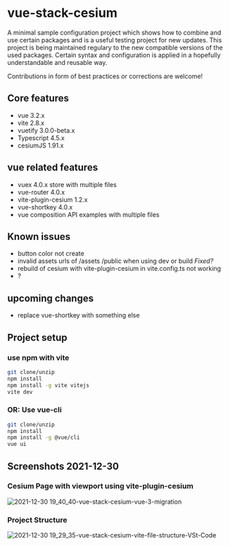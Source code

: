 # vue-stack-cesium

A minimal sample configuration project which shows how to combine and use certain packages and is a useful testing project for new updates. This project is being maintained regulary to the new compatible versions of the used packages. Certain syntax and configuration is applied in a hopefully understandable and reusable way.

Contributions in form of best practices or corrections are welcome!

## Core features

- vue 3.2.x
- vite 2.8.x
- vuetify 3.0.0-beta.x
- Typescript 4.5.x
- cesiumJS 1.91.x

## vue related features

- vuex 4.0.x store with multiple files
- vue-router 4.0.x
- vite-plugin-cesium 1.2.x
- vue-shortkey 4.0.x
- vue composition API examples with multiple files

## Known issues

- button color not create
- invalid assets urls of /assets /public when using dev or build *Fixed?*
- rebuild of cesium with vite-plugin-cesium in vite.config.ts not working
- ?

## upcoming changes

- replace vue-shortkey with something else

## Project setup

### use npm with vite

```bash
git clone/unzip
npm install
npm install -g vite vitejs
vite dev
```

### OR: Use vue-cli

```bash
git clone/unzip
npm install
npm install -g @vue/cli
vue ui
```

## Screenshots 2021-12-30

### Cesium Page with viewport using vite-plugin-cesium

![2021-12-30 19_40_40-vue-stack-cesium-vue-3-migration](https://user-images.githubusercontent.com/5106318/147779540-34d27a64-e63e-49dd-aeba-9310cf63c6e5.png)

### Project Structure

![2021-12-30 19_29_35-vue-stack-cesium-vite-file-structure-VSt-Code](https://user-images.githubusercontent.com/5106318/147779538-21524e49-de22-40b3-966b-098fb56c416c.png)
